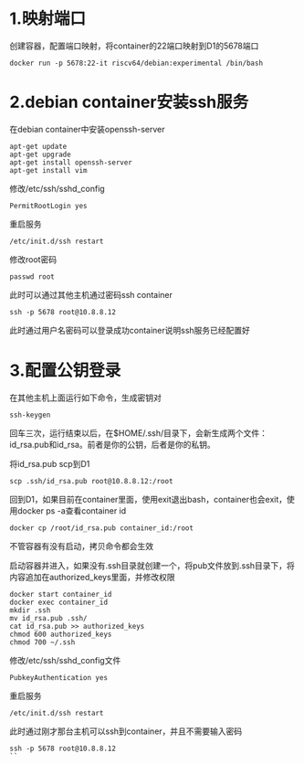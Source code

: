 1.映射端口
==
创建容器，配置端口映射，将container的22端口映射到D1的5678端口
```
docker run -p 5678:22-it riscv64/debian:experimental /bin/bash
```

2.debian container安装ssh服务
==
在debian container中安装openssh-server
```
apt-get update
apt-get upgrade
apt-get install openssh-server
apt-get install vim
```

修改/etc/ssh/sshd_config
```
PermitRootLogin yes
```

重启服务
```
/etc/init.d/ssh restart
```

修改root密码
```
passwd root
```
此时可以通过其他主机通过密码ssh container
```
ssh -p 5678 root@10.8.8.12 
```
此时通过用户名密码可以登录成功container说明ssh服务已经配置好

3.配置公钥登录
==
在其他主机上面运行如下命令，生成密钥对
```
ssh-keygen
```
回车三次，运行结束以后，在$HOME/.ssh/目录下，会新生成两个文件：id_rsa.pub和id_rsa。前者是你的公钥，后者是你的私钥。

将id_rsa.pub scp到D1
```
scp .ssh/id_rsa.pub root@10.8.8.12:/root
```
回到D1，如果目前在container里面，使用exit退出bash，container也会exit，使用docker ps -a查看container id
```
docker cp /root/id_rsa.pub container_id:/root
```
不管容器有没有启动，拷贝命令都会生效

启动容器并进入，如果没有.ssh目录就创建一个，将pub文件放到.ssh目录下，将内容追加在authorized_keys里面，并修改权限
```
docker start container_id
docker exec container_id
mkdir .ssh
mv id_rsa.pub .ssh/
cat id_rsa.pub >> authorized_keys
chmod 600 authorized_keys
chmod 700 ~/.ssh
```

修改/etc/ssh/sshd_config文件
```
PubkeyAuthentication yes
```
重启服务
```
/etc/init.d/ssh restart
```
此时通过刚才那台主机可以ssh到container，并且不需要输入密码
```
ssh -p 5678 root@10.8.8.12 
``
